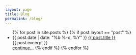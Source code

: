 ```yaml
---
layout: page
title: Blog
permalink: /blog/
---
```


<ul class="post-list">
{% for post in site.posts %}
    {% if post.layout == "post" %}
<li>
<span class="post-meta">{{ post.date | date: "%b %-d, %Y" }}</span>
<a class="post-link" href="{{ post.url | prepend: site.baseurl }}">{{ post.title }}</a>            
</li>
<div> {{ post.excerpt }} </div>
<a class="post-link" href="{{ post.url | prepend: site.baseurl }}">continue...</a>            
    {% endif %}
{% endfor %}
</ul>
